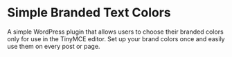 # Simple Branded Text Colors
A simple WordPress plugin that allows users to choose their branded colors only for use in the TinyMCE editor. Set up your brand colors once and easily use them on every post or page.
